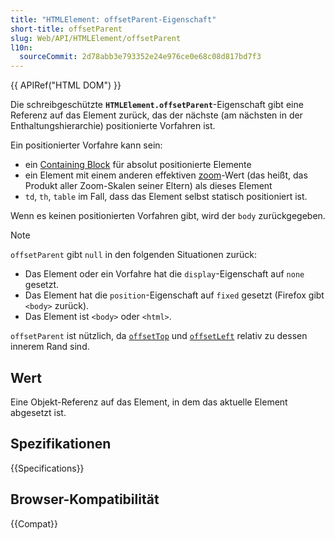 ```yaml
---
title: "HTMLElement: offsetParent-Eigenschaft"
short-title: offsetParent
slug: Web/API/HTMLElement/offsetParent
l10n:
  sourceCommit: 2d78abb3e793352e24e976ce0e68c08d817bd7f3
---
```


{{ APIRef("HTML DOM") }}

Die schreibgeschützte **`HTMLElement.offsetParent`**-Eigenschaft gibt eine Referenz auf das Element zurück, das der nächste (am nächsten in der Enthaltungshierarchie) positionierte Vorfahren ist.

Ein positionierter Vorfahre kann sein:

- ein [Containing Block](/de/docs/Web/CSS/CSS_display/Containing_block#identifying_the_containing_block) für absolut positionierte Elemente
- ein Element mit einem anderen effektiven [zoom](/de/docs/Web/CSS/Reference/Properties/zoom)-Wert (das heißt, das Produkt aller Zoom-Skalen seiner Eltern) als dieses Element
- `td`, `th`, `table` im Fall, dass das Element selbst statisch positioniert ist.

Wenn es keinen positionierten Vorfahren gibt, wird der `body` zurückgegeben.

> [!NOTE]
> `offsetParent` gibt `null` in den folgenden
> Situationen zurück:
>
> - Das Element oder ein Vorfahre hat die `display`-Eigenschaft auf
>   `none` gesetzt.
> - Das Element hat die `position`-Eigenschaft auf `fixed` gesetzt
>   (Firefox gibt `<body>` zurück).
> - Das Element ist `<body>` oder `<html>`.

`offsetParent` ist nützlich, da
[`offsetTop`](/de/docs/Web/API/HTMLElement/offsetTop) und
[`offsetLeft`](/de/docs/Web/API/HTMLElement/offsetLeft) relativ zu dessen innerem Rand sind.

## Wert

Eine Objekt-Referenz auf das Element, in dem das aktuelle Element abgesetzt ist.

## Spezifikationen

{{Specifications}}

## Browser-Kompatibilität

{{Compat}}
